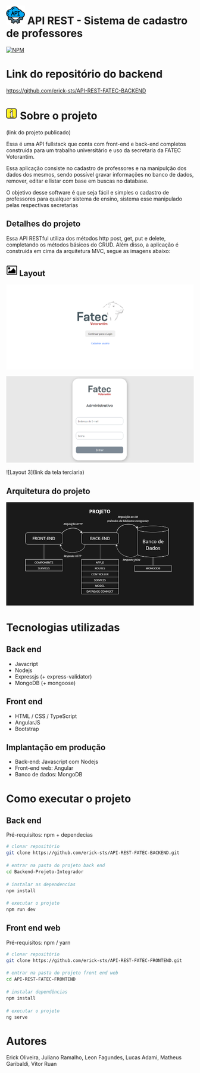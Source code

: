 # <img src="https://github.com/leonfagundes27/Assets/blob/main/Images/api.png" width="50" height="50"> API REST - Sistema de cadastro de professores 
[![NPM](https://img.shields.io/npm/l/react)](https://github.com/leonfagundes27/Backend-Projeto-Integrador/blob/main/LICENSE) 

# Link do repositório do backend
https://github.com/erick-sts/API-REST-FATEC-BACKEND

# <img src="https://github.com/leonfagundes27/Assets/blob/main/Images/info.png" width="30" height="30"> Sobre o projeto 
(link do projeto publicado)

Essa é uma API fullstack que conta com front-end e back-end completos construída para um trabalho universitário e uso da secretaria da FATEC Votorantim.

Essa aplicação consiste no cadastro de professores e na manipulção dos dados dos mesmos, sendo possível gravar informações no banco de dados, remover, editar e listar com base em buscas no database.

O objetivo desse software é que seja fácil e simples o cadastro de professores para qualquer sistema de ensino, sistema esse manipulado pelas respectivas secretarias

## Detalhes do projeto
Essa API RESTful utiliza dos métodos http post, get, put e delete, completando os métodos básicos do CRUD. Além disso, a aplicação é construída em cima da arquitetura MVC, segue as imagens abaixo:

## <img src="https://github.com/leonfagundes27/Assets/blob/main/Images/imagem.png" width="30" height="30"> Layout
![Tela Inicial](https://github.com/erick-sts/assets/blob/main/tela-inicio.png)

![Tela de Login](https://github.com/erick-sts/assets/blob/main/tela-login.png)

![Layout 3](link da tela terciaria)

## Arquitetura do projeto
![Arquitetura Projeto](https://github.com/leonfagundes27/Assets/blob/main/Images/arquitetura%20projeto.png)

# Tecnologias utilizadas
## Back end
- Javacript
- Nodejs
- Expressjs (+ express-validator)
- MongoDB (+ mongoose)

## Front end
- HTML / CSS / TypeScript
- AngularJS
- Bootstrap

## Implantação em produção
- Back-end: Javascript com Nodejs
- Front-end web: Angular
- Banco de dados: MongoDB

# Como executar o projeto

## Back end
Pré-requisitos: npm + dependecias

```bash
# clonar repositório
git clone https://github.com/erick-sts/API-REST-FATEC-BACKEND.git

# entrar na pasta do projeto back end
cd Backend-Projeto-Integrador

# instalar as dependencias
npm install

# executar o projeto
npm run dev
```

## Front end web
Pré-requisitos: npm / yarn

```bash
# clonar repositório
git clone https://github.com/erick-sts/API-REST-FATEC-FRONTEND.git

# entrar na pasta do projeto front end web
cd API-REST-FATEC-FRONTEND

# instalar dependências
npm install

# executar o projeto
ng serve
```

# Autores
Erick Oliveira, Juliano Ramalho, Leon Fagundes, Lucas Adami, Matheus Garibaldi, Vitor Ruan

